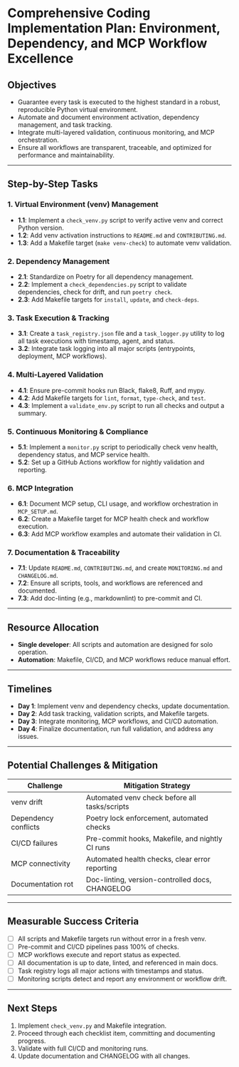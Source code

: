 # Comprehensive Coding Implementation Plan: Environment, Dependency, and MCP Workflow Excellence

## Objectives

- Guarantee every task is executed to the highest standard in a robust, reproducible Python virtual environment.
- Automate and document environment activation, dependency management, and task tracking.
- Integrate multi-layered validation, continuous monitoring, and MCP orchestration.
- Ensure all workflows are transparent, traceable, and optimized for performance and maintainability.

---

## Step-by-Step Tasks

### 1. Virtual Environment (venv) Management

- **1.1**: Implement a `check_venv.py` script to verify active venv and correct Python version.
- **1.2**: Add venv activation instructions to `README.md` and `CONTRIBUTING.md`.
- **1.3**: Add a Makefile target (`make venv-check`) to automate venv validation.

### 2. Dependency Management

- **2.1**: Standardize on Poetry for all dependency management.
- **2.2**: Implement a `check_dependencies.py` script to validate dependencies, check for drift, and run `poetry check`.
- **2.3**: Add Makefile targets for `install`, `update`, and `check-deps`.

### 3. Task Execution & Tracking

- **3.1**: Create a `task_registry.json` file and a `task_logger.py` utility to log all task executions with timestamp, agent, and status.
- **3.2**: Integrate task logging into all major scripts (entrypoints, deployment, MCP workflows).

### 4. Multi-Layered Validation

- **4.1**: Ensure pre-commit hooks run Black, flake8, Ruff, and mypy.
- **4.2**: Add Makefile targets for `lint`, `format`, `type-check`, and `test`.
- **4.3**: Implement a `validate_env.py` script to run all checks and output a summary.

### 5. Continuous Monitoring & Compliance

- **5.1**: Implement a `monitor.py` script to periodically check venv health, dependency status, and MCP service health.
- **5.2**: Set up a GitHub Actions workflow for nightly validation and reporting.

### 6. MCP Integration

- **6.1**: Document MCP setup, CLI usage, and workflow orchestration in `MCP_SETUP.md`.
- **6.2**: Create a Makefile target for MCP health check and workflow execution.
- **6.3**: Add MCP workflow examples and automate their validation in CI.

### 7. Documentation & Traceability

- **7.1**: Update `README.md`, `CONTRIBUTING.md`, and create `MONITORING.md` and `CHANGELOG.md`.
- **7.2**: Ensure all scripts, tools, and workflows are referenced and documented.
- **7.3**: Add doc-linting (e.g., markdownlint) to pre-commit and CI.

---

## Resource Allocation

- **Single developer**: All scripts and automation are designed for solo operation.
- **Automation**: Makefile, CI/CD, and MCP workflows reduce manual effort.

---

## Timelines

- **Day 1**: Implement venv and dependency checks, update documentation.
- **Day 2**: Add task tracking, validation scripts, and Makefile targets.
- **Day 3**: Integrate monitoring, MCP workflows, and CI/CD automation.
- **Day 4**: Finalize documentation, run full validation, and address any issues.

---

## Potential Challenges & Mitigation

| Challenge            | Mitigation Strategy                             |
| -------------------- | ----------------------------------------------- |
| venv drift           | Automated venv check before all tasks/scripts   |
| Dependency conflicts | Poetry lock enforcement, automated checks       |
| CI/CD failures       | Pre-commit hooks, Makefile, and nightly CI runs |
| MCP connectivity     | Automated health checks, clear error reporting  |
| Documentation rot    | Doc-linting, version-controlled docs, CHANGELOG |

---

## Measurable Success Criteria

- [ ] All scripts and Makefile targets run without error in a fresh venv.
- [ ] Pre-commit and CI/CD pipelines pass 100% of checks.
- [ ] MCP workflows execute and report status as expected.
- [ ] All documentation is up to date, linted, and referenced in main docs.
- [ ] Task registry logs all major actions with timestamps and status.
- [ ] Monitoring scripts detect and report any environment or workflow drift.

---

## Next Steps

1. Implement `check_venv.py` and Makefile integration.
2. Proceed through each checklist item, committing and documenting progress.
3. Validate with full CI/CD and monitoring runs.
4. Update documentation and CHANGELOG with all changes.
